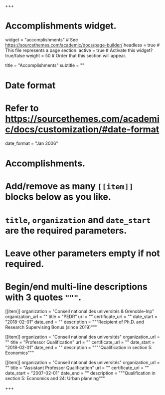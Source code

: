+++
# Accomplishments widget.
widget = "accomplishments"  # See https://sourcethemes.com/academic/docs/page-builder/
headless = true  # This file represents a page section.
active = true  # Activate this widget? true/false
weight = 50  # Order that this section will appear.

title = "Accomplish&shy;ments"
subtitle = ""

# Date format
#   Refer to https://sourcethemes.com/academic/docs/customization/#date-format
date_format = "Jan 2006"

# Accomplishments.
#   Add/remove as many `[[item]]` blocks below as you like.
#   `title`, `organization` and `date_start` are the required parameters.
#   Leave other parameters empty if not required.
#   Begin/end multi-line descriptions with 3 quotes `"""`.

[[item]]
  organization = "Conseil national des universités & Grenoble-Inp"
  organization_url = ""
  title = "PEDR"
  url = ""
  certificate_url = ""
  date_start = "2018-02-01"
  date_end = ""
  description = """Recipient of Ph.D. and Research Supervising Bonus (since 2019)"""


[[item]]
  organization = "Conseil national des universités"
  organization_url = ""
  title = "Professor Qualification"
  url = ""
  certificate_url = ""
  date_start = "2018-02-01"
  date_end = ""
  description = """"Qualification in section 5: Economics"""


[[item]]
  organization = "Conseil national des universités"
  organization_url = ""
  title = "Assistant Professor Qualification"
  url = ""
  certificate_url = ""
  date_start = "2007-02-01"
  date_end = ""
  description = """Qualification in section 5: Economics and 24: Urban planning"""

  

+++
